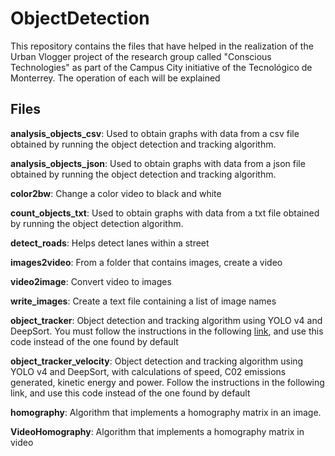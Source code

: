 # ObjectDetection

This repository contains the files that have helped in the realization of the Urban Vlogger project of the research group called "Conscious Technologies" as part of the Campus City initiative of the Tecnológico de Monterrey. The operation of each will be explained 

## Files
**analysis_objects_csv**: Used to obtain graphs with data from a csv file obtained by running the object detection and tracking algorithm.

**analysis_objects_json**: Used to obtain graphs with data from a json file obtained by running the object detection and tracking algorithm.

**color2bw**: Change a color video to black and white

**count_objects_txt**: Used to obtain graphs with data from a txt file obtained by running the object detection algorithm.

**detect_roads**: Helps detect lanes within a street

**images2video**: From a folder that contains images, create a video

**video2image**: Convert video to images

**write_images**: Create a text file containing a list of image names

**object_tracker**: Object detection and tracking algorithm using YOLO v4 and DeepSort. You must follow the instructions in the following [link](https://github.com/theAIGuysCode/yolov4-deepsort), and use this code instead of the one found by default

**object_tracker_velocity**: Object detection and tracking algorithm using YOLO v4 and DeepSort, with calculations of speed, C02 emissions generated, kinetic energy and power. Follow the instructions in the following link, and use this code instead of the one found by default

**homography**: Algorithm that implements a homography matrix in an image.

**VideoHomography**: Algorithm that implements a homography matrix in video
